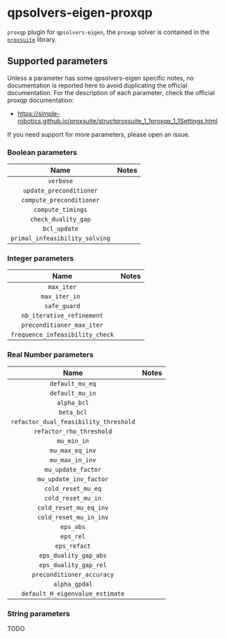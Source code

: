 # qpsolvers-eigen-proxqp

`proxqp` plugin for `qpsolvers-eigen`, the `proxqp` solver is contained in the [`proxsuite`](https://github.com/Simple-Robotics/proxsuite) library.

## Supported parameters

Unless a parameter has some qpsolvers-eigen specific notes, no documentation is reported here to avoid duplicating the official documentation. For the description of each parameter, check the official proxqp documentation:
* https://simple-robotics.github.io/proxsuite/structproxsuite_1_1proxqp_1_1Settings.html

If you need support for more parameters, please open an issue.

### Boolean parameters

| Name         | Notes                     |
|:------------:|:-------------------------:|
| `verbose`    |                           |
| `update_preconditioner`    |                |
| `compute_preconditioner` |  |
| `compute_timings` |   |
| `check_duality_gap` |  |
| `bcl_update` |  |
| `primal_infeasibility_solving` | |

### Integer parameters

| Name         | Notes                     |
|:------------:|:-------------------------:|
| `max_iter`     |                           |
| `max_iter_in `     |                           |
| `safe_guard`     |                           |
| `nb_iterative_refinement`     |                           |
| `preconditioner_max_iter`     |                           |
| `frequence_infeasibility_check` | |


### Real Number parameters

| Name         | Notes                     |
|:------------:|:-------------------------:|
| `default_mu_eq`   |     |
| `default_mu_in`   | |
| `alpha_bcl`        | |
| `beta_bcl`        | |
| `refactor_dual_feasibility_threshold` | |
| `refactor_rho_threshold` | |
| `mu_min_in` | |
| `mu_max_eq_inv` | |
| `mu_max_in_inv` | |
| `mu_update_factor` | |
| `mu_update_inv_factor` | |
| `cold_reset_mu_eq` | |
| `cold_reset_mu_in` | |
| `cold_reset_mu_eq_inv` | |
| `cold_reset_mu_in_inv` | |
| `eps_abs` | |
| `eps_rel` |  |
| `eps_refact` |  |
| `eps_duality_gap_abs` | |
| `eps_duality_gap_rel` | |
| `preconditioner_accuracy` | |
| `alpha_gpdal` | |
| `default_H_eigenvalue_estimate` | |

### String parameters

TODO
